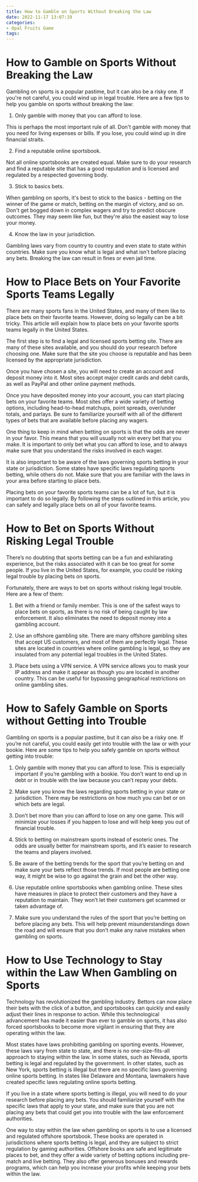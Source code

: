 ```yaml
---
title: How to Gamble on Sports Without Breaking the Law 
date: 2022-11-17 13:07:19
categories:
- Opal Fruits Game
tags:
---
```



#  How to Gamble on Sports Without Breaking the Law 

Gambling on sports is a popular pastime, but it can also be a risky one. If you're not careful, you could wind up in legal trouble. Here are a few tips to help you gamble on sports without breaking the law:

1. Only gamble with money that you can afford to lose.

This is perhaps the most important rule of all. Don't gamble with money that you need for living expenses or bills. If you lose, you could wind up in dire financial straits.

2. Find a reputable online sportsbook.

Not all online sportsbooks are created equal. Make sure to do your research and find a reputable site that has a good reputation and is licensed and regulated by a respected governing body.

3. Stick to basics bets.

When gambling on sports, it's best to stick to the basics - betting on the winner of the game or match, betting on the margin of victory, and so on. Don't get bogged down in complex wagers and try to predict obscure outcomes. They may seem like fun, but they're also the easiest way to lose your money.

4. Know the law in your jurisdiction.

Gambling laws vary from country to country and even state to state within countries. Make sure you know what is legal and what isn't before placing any bets. Breaking the law can result in fines or even jail time.

#  How to Place Bets on Your Favorite Sports Teams Legally 

There are many sports fans in the United States, and many of them like to place bets on their favorite teams. However, doing so legally can be a bit tricky. This article will explain how to place bets on your favorite sports teams legally in the United States.

The first step is to find a legal and licensed sports betting site. There are many of these sites available, and you should do your research before choosing one. Make sure that the site you choose is reputable and has been licensed by the appropriate jurisdiction.

Once you have chosen a site, you will need to create an account and deposit money into it. Most sites accept major credit cards and debit cards, as well as PayPal and other online payment methods.

Once you have deposited money into your account, you can start placing bets on your favorite teams. Most sites offer a wide variety of betting options, including head-to-head matchups, point spreads, over/under totals, and parlays. Be sure to familiarize yourself with all of the different types of bets that are available before placing any wagers.

One thing to keep in mind when betting on sports is that the odds are never in your favor. This means that you will usually not win every bet that you make. It is important to only bet what you can afford to lose, and to always make sure that you understand the risks involved in each wager.

It is also important to be aware of the laws governing sports betting in your state or jurisdiction. Some states have specific laws regulating sports betting, while others do not. Make sure that you are familiar with the laws in your area before starting to place bets.

 Placing bets on your favorite sports teams can be a lot of fun, but it is important to do so legally. By following the steps outlined in this article, you can safely and legally place bets on all of your favorite teams.

#  How to Bet on Sports Without Risking Legal Trouble 

There’s no doubting that sports betting can be a fun and exhilarating experience, but the risks associated with it can be too great for some people. If you live in the United States, for example, you could be risking legal trouble by placing bets on sports. 

Fortunately, there are ways to bet on sports without risking legal trouble. Here are a few of them:

1. Bet with a friend or family member. This is one of the safest ways to place bets on sports, as there is no risk of being caught by law enforcement. It also eliminates the need to deposit money into a gambling account.

2. Use an offshore gambling site. There are many offshore gambling sites that accept US customers, and most of them are perfectly legal. These sites are located in countries where online gambling is legal, so they are insulated from any potential legal troubles in the United States.

3. Place bets using a VPN service. A VPN service allows you to mask your IP address and make it appear as though you are located in another country. This can be useful for bypassing geographical restrictions on online gambling sites.

#  How to Safely Gamble on Sports without Getting into Trouble 

Gambling on sports is a popular pastime, but it can also be a risky one. If you’re not careful, you could easily get into trouble with the law or with your bookie. Here are some tips to help you safely gamble on sports without getting into trouble:

1. Only gamble with money that you can afford to lose. This is especially important if you’re gambling with a bookie. You don’t want to end up in debt or in trouble with the law because you can’t repay your debts.

2. Make sure you know the laws regarding sports betting in your state or jurisdiction. There may be restrictions on how much you can bet or on which bets are legal.

3. Don’t bet more than you can afford to lose on any one game. This will minimize your losses if you happen to lose and will help keep you out of financial trouble.

4. Stick to betting on mainstream sports instead of esoteric ones. The odds are usually better for mainstream sports, and it’s easier to research the teams and players involved.

5. Be aware of the betting trends for the sport that you’re betting on and make sure your bets reflect those trends. If most people are betting one way, it might be wise to go against the grain and bet the other way.

6. Use reputable online sportsbooks when gambling online. These sites have measures in place to protect their customers and they have a reputation to maintain. They won’t let their customers get scammed or taken advantage of.

7. Make sure you understand the rules of the sport that you’re betting on before placing any bets. This will help prevent misunderstandings down the road and will ensure that you don’t make any naive mistakes when gambling on sports.

#  How to Use Technology to Stay within the Law When Gambling on Sports



Technology has revolutionized the gambling industry. Bettors can now place their bets with the click of a button, and sportsbooks can quickly and easily adjust their lines in response to action. While this technological advancement has made it easier than ever to gamble on sports, it has also forced sportsbooks to become more vigilant in ensuring that they are operating within the law.

Most states have laws prohibiting gambling on sporting events. However, these laws vary from state to state, and there is no one-size-fits-all approach to staying within the law. In some states, such as Nevada, sports betting is legal and regulated by the government. In other states, such as New York, sports betting is illegal but there are no specific laws governing online sports betting. In states like Delaware and Montana, lawmakers have created specific laws regulating online sports betting.

If you live in a state where sports betting is illegal, you will need to do your research before placing any bets. You should familiarize yourself with the specific laws that apply to your state, and make sure that you are not placing any bets that could get you into trouble with the law enforcement authorities.

One way to stay within the law when gambling on sports is to use a licensed and regulated offshore sportsbook. These books are operated in jurisdictions where sports betting is legal, and they are subject to strict regulation by gaming authorities. Offshore books are safe and legitimate places to bet, and they offer a wide variety of betting options including pre-match and live betting. They also offer generous bonuses and rewards programs, which can help you increase your profits while keeping your bets within the law.